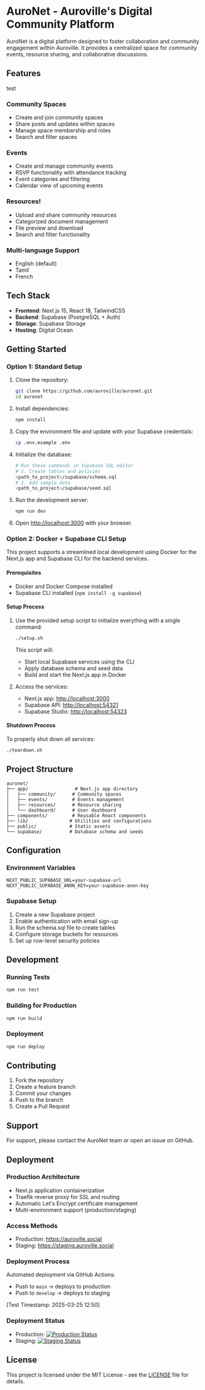 # AuroNet - Auroville's Digital Community Platform

AuroNet is a digital platform designed to foster collaboration and community engagement within Auroville. It provides a centralized space for community events, resource sharing, and collaborative discussions.

## Features
test
### Community Spaces
- Create and join community spaces
- Share posts and updates within spaces
- Manage space membership and roles
- Search and filter spaces

### Events
- Create and manage community events
- RSVP functionality with attendance tracking
- Event categories and filtering
- Calendar view of upcoming events

### Resources!
- Upload and share community resources
- Categorized document management
- File preview and download
- Search and filter functionality

### Multi-language Support
- English (default)
- Tamil
- French

## Tech Stack

- **Frontend**: Next.js 15, React 18, TailwindCSS
- **Backend**: Supabase (PostgreSQL + Auth)
- **Storage**: Supabase Storage
- **Hosting**: Digital Ocean

## Getting Started

### Option 1: Standard Setup

1. Clone the repository:
   ```bash
   git clone https://github.com/auroville/auronet.git
   cd auronet
   ```

2. Install dependencies:
   ```bash
   npm install
   ```

3. Copy the environment file and update with your Supabase credentials:
   ```bash
   cp .env.example .env
   ```

4. Initialize the database:
   ```bash
   # Run these commands in Supabase SQL editor
   # 1. Create tables and policies
   <path_to_project>/supabase/schema.sql
   # 2. Add sample data
   <path_to_project>/supabase/seed.sql
   ```

5. Run the development server:
   ```bash
   npm run dev
   ```

6. Open [http://localhost:3000](http://localhost:3000) with your browser.

### Option 2: Docker + Supabase CLI Setup

This project supports a streamlined local development using Docker for the Next.js app and Supabase CLI for the backend services.

#### Prerequisites
- Docker and Docker Compose installed
- Supabase CLI installed (`npm install -g supabase`)

#### Setup Process

1. Use the provided setup script to initialize everything with a single command:
   ```bash
   ./setup.sh
   ```

   This script will:
   - Start local Supabase services using the CLI
   - Apply database schema and seed data
   - Build and start the Next.js app in Docker

2. Access the services:
   - Next.js app: [http://localhost:3000](http://localhost:3000)
   - Supabase API: [http://localhost:54321](http://localhost:54321)
   - Supabase Studio: [http://localhost:54323](http://localhost:54323)

#### Shutdown Process

To properly shut down all services:
```bash
./teardown.sh
```

## Project Structure

```
auronet/
├── app/                 # Next.js app directory
│   ├── community/      # Community spaces
│   ├── events/         # Events management
│   ├── resources/      # Resource sharing
│   └── dashboard/      # User dashboard
├── components/         # Reusable React components
├── lib/               # Utilities and configurations
├── public/            # Static assets
└── supabase/          # Database schema and seeds
```

## Configuration

### Environment Variables

```env
NEXT_PUBLIC_SUPABASE_URL=your-supabase-url
NEXT_PUBLIC_SUPABASE_ANON_KEY=your-supabase-anon-key
```

### Supabase Setup

1. Create a new Supabase project
2. Enable authentication with email sign-up
3. Run the schema.sql file to create tables
4. Configure storage buckets for resources
5. Set up row-level security policies

## Development

### Running Tests
```bash
npm run test
```

### Building for Production
```bash
npm run build
```

### Deployment
```bash
npm run deploy
```

## Contributing

1. Fork the repository
2. Create a feature branch
3. Commit your changes
4. Push to the branch
5. Create a Pull Request

## Support

For support, please contact the AuroNet team or open an issue on GitHub.

## Deployment

### Production Architecture
- Next.js application containerization
- Traefik reverse proxy for SSL and routing
- Automatic Let's Encrypt certificate management
- Multi-environment support (production/staging)

### Access Methods
- Production: https://auroville.social
- Staging: https://staging.auroville.social

### Deployment Process
Automated deployment via GitHub Actions:
- Push to `main` → deploys to production
- Push to `develop` → deploys to staging

[Test Timestamp: 2025-03-25 12:50]

### Deployment Status
- Production: [![Production Status](https://img.shields.io/website?url=https%3A%2F%2Fauroville.social)](https://auroville.social)
- Staging: [![Staging Status](https://img.shields.io/website?url=https%3A%2F%2Fstaging.auroville.social)](https://staging.auroville.social)

## License

This project is licensed under the MIT License - see the [LICENSE](LICENSE) file for details.
